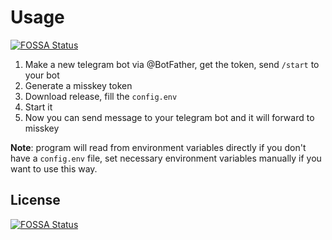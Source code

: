 # Usage
[![FOSSA Status](https://app.fossa.com/api/projects/git%2Bgithub.com%2Fcreamlike1024%2Ftg2misskey.svg?type=shield)](https://app.fossa.com/projects/git%2Bgithub.com%2Fcreamlike1024%2Ftg2misskey?ref=badge_shield)


1. Make a new telegram bot via @BotFather, get the token, send `/start` to your bot
2. Generate a misskey token
3. Download release, fill the `config.env`
4. Start it
5. Now you can send message to your telegram bot and it will forward to misskey

**Note**: program will read from environment variables directly if you don't have a `config.env` file, set necessary environment variables manually if you want to use this way.

## License
[![FOSSA Status](https://app.fossa.com/api/projects/git%2Bgithub.com%2Fcreamlike1024%2Ftg2misskey.svg?type=large)](https://app.fossa.com/projects/git%2Bgithub.com%2Fcreamlike1024%2Ftg2misskey?ref=badge_large)